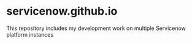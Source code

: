 # servicenow.github.io
This repository includes my development work on multiple Servicenow platform instances
